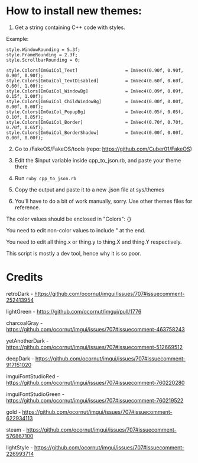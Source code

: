 # How to install new themes:

1. Get a string containing C++ code with styles.

Example:

```
style.WindowRounding = 5.3f;
style.FrameRounding = 2.3f;
style.ScrollbarRounding = 0;

style.Colors[ImGuiCol_Text]                  = ImVec4(0.90f, 0.90f, 0.90f, 0.90f);
style.Colors[ImGuiCol_TextDisabled]          = ImVec4(0.60f, 0.60f, 0.60f, 1.00f);
style.Colors[ImGuiCol_WindowBg]              = ImVec4(0.09f, 0.09f, 0.15f, 1.00f);
style.Colors[ImGuiCol_ChildWindowBg]         = ImVec4(0.00f, 0.00f, 0.00f, 0.00f);
style.Colors[ImGuiCol_PopupBg]               = ImVec4(0.05f, 0.05f, 0.10f, 0.85f);
style.Colors[ImGuiCol_Border]                = ImVec4(0.70f, 0.70f, 0.70f, 0.65f);
style.Colors[ImGuiCol_BorderShadow]          = ImVec4(0.00f, 0.00f, 0.00f, 0.00f);
```

2. Go to /FakeOS/FakeOS/tools (repo: https://github.com/Cuber01/FakeOS)

3. Edit the $input variable inside cpp_to_json.rb, and paste your theme there

4. Run ``ruby cpp_to_json.rb``

5. Copy the output and paste it to a new .json file at sys/themes

6. You'll have to do a bit of work manually, sorry. Use other themes files for reference.

The color values should be enclosed in "Colors": {}

You need to edit non-color values to include " at the end.

You need to edit all thing.x or thing.y to thing.X and thing.Y respectively.

This script is mostly a dev tool, hence why it is so poor.

# Credits

retroDark - https://github.com/ocornut/imgui/issues/707#issuecomment-252413954

lightGreen - https://github.com/ocornut/imgui/pull/1776

charcoalGray - https://github.com/ocornut/imgui/issues/707#issuecomment-463758243

yetAnotherDark - https://github.com/ocornut/imgui/issues/707#issuecomment-512669512

deepDark - https://github.com/ocornut/imgui/issues/707#issuecomment-917151020

imguiFontStudioRed - https://github.com/ocornut/imgui/issues/707#issuecomment-760220280

imguiFontStudioGreen - https://github.com/ocornut/imgui/issues/707#issuecomment-760219522

gold - https://github.com/ocornut/imgui/issues/707#issuecomment-622934113

steam - https://github.com/ocornut/imgui/issues/707#issuecomment-576867100

lightStyle - https://github.com/ocornut/imgui/issues/707#issuecomment-226993714
